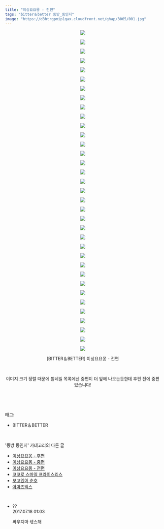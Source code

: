 ```yaml
---
title: "이상요요몽 - 전편"
tags: "bitter＆better 동방_동인지"
image: "https://d3htrgpmip1qax.cloudfront.net/ghap/3065/001.jpg"
---
```

<div class="article">
<p style="text-align: center; clear: none; float: none;"><img src="{{ site.imgserver5 }}/ghap/3065/001.jpg"/></p>
<p style="text-align: center; clear: none; float: none;"><img src="{{ site.imgserver5 }}/ghap/3065/002.jpg"/></p>
<p style="text-align: center; clear: none; float: none;"><img src="{{ site.imgserver5 }}/ghap/3065/003.jpg"/></p>
<p style="text-align: center; clear: none; float: none;"><img src="{{ site.imgserver5 }}/ghap/3065/004.jpg"/></p>
<p style="text-align: center; clear: none; float: none;"><img src="{{ site.imgserver5 }}/ghap/3065/005.jpg"/></p>
<p style="text-align: center; clear: none; float: none;"><img src="{{ site.imgserver5 }}/ghap/3065/006.jpg"/></p>
<p style="text-align: center; clear: none; float: none;"><img src="{{ site.imgserver5 }}/ghap/3065/007.jpg"/></p>
<p style="text-align: center; clear: none; float: none;"><img src="{{ site.imgserver5 }}/ghap/3065/008.jpg"/></p>
<p style="text-align: center; clear: none; float: none;"><img src="{{ site.imgserver5 }}/ghap/3065/009.jpg"/></p>
<p style="text-align: center; clear: none; float: none;"><img src="{{ site.imgserver5 }}/ghap/3065/010.jpg"/></p>
<p style="text-align: center; clear: none; float: none;"><img src="{{ site.imgserver5 }}/ghap/3065/011.jpg"/></p>
<p style="text-align: center; clear: none; float: none;"><img src="{{ site.imgserver5 }}/ghap/3065/012.jpg"/></p>
<p style="text-align: center; clear: none; float: none;"><img src="{{ site.imgserver5 }}/ghap/3065/013.jpg"/></p>
<p style="text-align: center; clear: none; float: none;"><img src="{{ site.imgserver5 }}/ghap/3065/014.jpg"/></p>
<p style="text-align: center; clear: none; float: none;"><img src="{{ site.imgserver5 }}/ghap/3065/015.jpg"/></p>
<p style="text-align: center; clear: none; float: none;"><img src="{{ site.imgserver5 }}/ghap/3065/016.jpg"/></p>
<p style="text-align: center; clear: none; float: none;"><img src="{{ site.imgserver5 }}/ghap/3065/017.jpg"/></p>
<p style="text-align: center; clear: none; float: none;"><img src="{{ site.imgserver5 }}/ghap/3065/018.jpg"/></p>
<p style="text-align: center; clear: none; float: none;"><img src="{{ site.imgserver5 }}/ghap/3065/019.jpg"/></p>
<p style="text-align: center; clear: none; float: none;"><img src="{{ site.imgserver5 }}/ghap/3065/020.jpg"/></p>
<p style="text-align: center; clear: none; float: none;"><img src="{{ site.imgserver5 }}/ghap/3065/021.jpg"/></p>
<p style="text-align: center; clear: none; float: none;"><img src="{{ site.imgserver5 }}/ghap/3065/022.jpg"/></p>
<p style="text-align: center; clear: none; float: none;"><img src="{{ site.imgserver5 }}/ghap/3065/023.jpg"/></p>
<p style="text-align: center; clear: none; float: none;"><img src="{{ site.imgserver5 }}/ghap/3065/024.jpg"/></p>
<p style="text-align: center; clear: none; float: none;"><img src="{{ site.imgserver5 }}/ghap/3065/025.jpg"/></p>
<p style="text-align: center; clear: none; float: none;"><img src="{{ site.imgserver5 }}/ghap/3065/026.jpg"/></p>
<p style="text-align: center; clear: none; float: none;"><img src="{{ site.imgserver5 }}/ghap/3065/027.jpg"/></p>
<p style="text-align: center; clear: none; float: none;"><img src="{{ site.imgserver5 }}/ghap/3065/028.jpg"/></p>
<p style="text-align: center; clear: none; float: none;"><img src="{{ site.imgserver5 }}/ghap/3065/029.jpg"/></p>
<p style="text-align: center; clear: none; float: none;"><img src="{{ site.imgserver5 }}/ghap/3065/030.jpg"/></p>
<p style="text-align: center; clear: none; float: none;"><img src="{{ site.imgserver5 }}/ghap/3065/031.jpg"/></p>
<p style="text-align: center; clear: none; float: none;"><img src="{{ site.imgserver5 }}/ghap/3065/032.jpg"/></p>
<p style="text-align: center; clear: none; float: none;"><img src="{{ site.imgserver5 }}/ghap/3065/033.jpg"/></p>
<p style="text-align: center; clear: none; float: none;"><img src="{{ site.imgserver5 }}/ghap/3065/034.jpg"/></p>
<p style="text-align: center; clear: none; float: none;"><img src="{{ site.imgserver5 }}/ghap/3065/035.jpg"/></p>
<p style="text-align: center; clear: none; float: none;">[BITTER＆BETTER] 이상요요몽 - 전편</p>
<p style="text-align: center; clear: none; float: none;"><br/></p>
<p style="text-align: center; clear: none; float: none;">이미지 크기 정렬 때문에 썸네일 목록에선 중편이 더 앞에 나오는듯한데 후편 전에 중편 있습니다!</p>
<p><br/></p>
</div><br/>
<div class="tagTrail">
<p>태그: </p>
<ul>
<li>BITTER＆BETTER</li>
</ul>
</div><br/>
<div class="another">
<p>'동방 동인지' 카테고리의 다른 글</p>
<ul>
<li><a href="/ghap_3067">이상요요몽 - 후편</a></li>
<li><a href="/ghap_3066">이상요요몽 - 중편</a></li>
<li><a href="/ghap_3065">이상요요몽 - 전편</a></li>
<li><a href="/ghap_3064">코코로 스마일 프라이스리스</a></li>
<li><a href="/ghap_3063">보고있어 순호</a></li>
<li><a href="/ghap_3062">아마즈맥스</a></li>
</ul>
</div><br/>
<div class="cb_module cb_fluid">
<div class="cb_wrt cb_profile">
<div class="comment">
<ul>
<li class="cb_thumb_off" id="comment15038146">
<div class="cb_comment_area">
<div class="cb_info_area">
<div class="cb_section">
<span class="cb_nick_name">??</span>
</div>
<div class="cb_section">
<span class="cb_date">2017.07.18 01:03 </span>
</div>
</div>
<div class="cb_dsc_comment">
<p class="cb_dsc">
											싸우지마 섻스해
										</p>
</div>
</div></li>
</ul>
</div>
</div><!-- commentList close -->
</div><br/>
